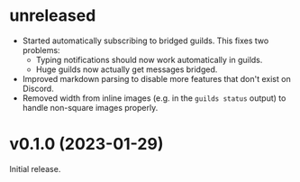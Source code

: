 # unreleased

* Started automatically subscribing to bridged guilds. This fixes two problems:
  * Typing notifications should now work automatically in guilds.
  * Huge guilds now actually get messages bridged.
* Improved markdown parsing to disable more features that don't exist on Discord.
* Removed width from inline images (e.g. in the `guilds status` output) to
  handle non-square images properly.

# v0.1.0 (2023-01-29)

Initial release.
